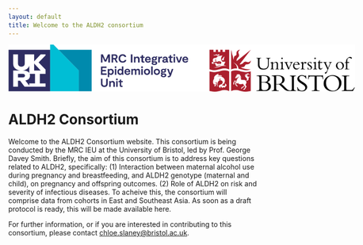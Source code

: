 ```yaml
---
layout: default
title: Welcome to the ALDH2 consortium
---
```



<img src="/assets/MRCIEU_logo.png.svg" alt="ALDH2 Consortium Logo" style="max-width: 700px; display: block; margin: 0 auto;">

# ALDH2 Consortium
Welcome to the ALDH2 Consortium website. This consortium is being conducted by the MRC IEU at the University of Bristol, led by Prof. George Davey Smith. Briefly, the aim of this consortium is to address key questions related to ALDH2, specifically:
(1) Interaction between maternal alcohol use during pregnancy and breastfeeding, and ALDH2 genotype (maternal and child), on pregnancy and offspring outcomes. 
(2) Role of ALDH2 on risk and severity of infectious diseases.
To acheive this, the consortium will comprise data from cohorts in East and Southeast Asia. As soon as a draft protocol is ready, this will be made available here.

For further information, or if you are interested in contributing to this consortium, please contact chloe.slaney@bristol.ac.uk.

